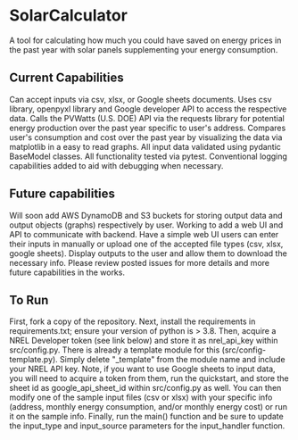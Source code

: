 # SolarCalculator
A tool for calculating how much you could have saved on energy prices in the past year with solar panels supplementing your energy consumption.

## Current Capabilities
Can accept inputs via csv, xlsx, or Google sheets documents.
Uses csv library, openpyxl library and Google developer API to access the respective data.
Calls the PVWatts (U.S. DOE) API via the requests library for potential energy production over the past year specific to user's address.
Compares user's consumption and cost over the past year by visualizing the data via matplotlib in a easy to read graphs.
All input data validated using pydantic BaseModel classes.
All functionality tested via pytest.
Conventional logging capabilities added to aid with debugging when necessary.

## Future capabilities
Will soon add AWS DynamoDB and S3 buckets for storing output data and output objects (graphs) respectively by user.
Working to add a web UI and API to communicate with backend.
Have a simple web UI users can enter their inputs in manually or upload one of the accepted file types (csv, xlsx, google sheets).
Display outputs to the user and allow them to download the necessary info. 
Please review posted issues for more details and more future capabilities in the works.

## To Run
First, fork a copy of the repository. 
Next, install the requirements in requirements.txt; ensure your version of python is > 3.8. 
Then, acquire a NREL Developer token (see link below) and store it as nrel_api_key within src/config.py. There is already a template module for this (src/config-template.py). Simply delete "_template" from the module name and include your NREL API key.
Note, if you want to use Google sheets to input data, you will need to acquire a token from them, run the quickstart, and store the sheet id as google_api_sheet_id within src/config.py as well. 
You can then modify one of the sample input files (csv or xlsx) with your specific info (address, monthly energy consumption, and/or monthly energy cost) or run it on the sample info. 
Finally, run the main() function and be sure to update the input_type and input_source parameters for the input_handler function.

